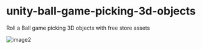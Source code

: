 # unity-ball-game-picking-3d-objects
Roll a Ball game picking 3D objects with free store assets 

![image2](https://user-images.githubusercontent.com/43348565/67434716-a15ab080-f5e2-11e9-865c-519748927c2e.png)

